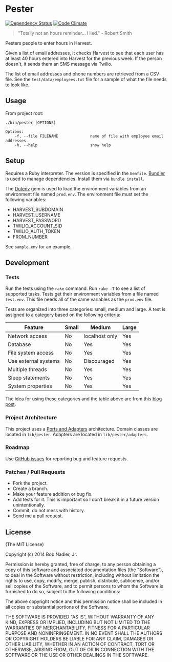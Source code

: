 # Pester
[![Dependency Status](https://gemnasium.com/bnadlerjr/pester.png)](https://gemnasium.com/bnadlerjr/pester)
[![Code Climate](https://codeclimate.com/github/bnadlerjr/pester.png)](https://codeclimate.com/github/bnadlerjr/pester)

> "Totally not an hours reminder... I lied." - Robert Smith

Pesters people to enter hours in Harvest.

Given a list of email addresses, it checks Harvest to see that each user has at least 40 hours entered into Harvest for the previous week. If the person doesn't, it sends them an SMS message via Twilio.

The list of email addresses and phone numbers are retrieved from a CSV file. See the `test/data/employees.txt` file for a sample of what the file needs to look like.

## Usage

From project root:

```
./bin/pester [OPTIONS]

Options:
    -f, --file FILENAME              name of file with employee email addresses
    -h, --help                       show help
```

## Setup
Requires a Ruby interpreter. The version is specified in the `Gemfile`. [Bundler](http://bundler.io/) is used to manage dependencies. Install them via `bundle install`.

The [Dotenv](https://github.com/bkeepers/dotenv) gem is used to load the environment variables from an environment file named `prod.env`. The environment file must set the following variables:
* HARVEST_SUBDOMAIN
* HARVEST_USERNAME
* HARVEST_PASSWORD
* TWILIO_ACCOUNT_SID
* TWILIO_AUTH_TOKEN
* FROM_NUMBER

See `sample.env` for an example.

## Development

### Tests
Run the tests using the `rake` command. Run `rake -T` to see a list of supported tasks. Tests get their environment variables from a file named `test.env`. This file needs all of the same variables as the `prod.env` file.

Tests are organized into three categories: small, medium and large. A test is assigned to a category based on the following criteria:

| Feature              | Small | Medium         | Large |
| -------------------- | ----- | -------------- | ----- |
| Network access       | No    | localhost only | Yes   |
| Database             | No    | Yes            | Yes   |
| File system access   | No    | Yes            | Yes   |
| Use external systems | No    | Discouraged    | Yes   |
| Multiple threads     | No    | Yes            | Yes   |
| Sleep statements     | No    | Yes            | Yes   |
| System properties    | No    | Yes            | Yes   |

The idea for using these categories and the table above are from this [blog post](http://googletesting.blogspot.com/2010/12/test-sizes.html).

### Project Architecture
This project uses a [Ports and Adapters](http://alistair.cockburn.us/Hexagonal+architecture) architecture. Domain classes are located in `lib/pester`. Adapters are located in `lib/pester/adapters`.

### Roadmap

Use [GitHub issues](http://github.com/bnadlerjr/pester/issues) for reporting bug and feature requests.

### Patches / Pull Requests
* Fork the project.
* Create a branch.
* Make your feature addition or bug fix.
* Add tests for it. This is important so I don’t break it in a future version unintentionally.
* Commit, do not mess with history.
* Send me a pull request.

## License
(The MIT License)

Copyright (c) 2014 Bob Nadler, Jr.

Permission is hereby granted, free of charge, to any person obtaining a copy of this software and associated documentation files (the "Software"), to deal in the Software without restriction, including without limitation the rights to use, copy, modify, merge, publish, distribute, sublicense, and/or sell copies of the Software, and to permit persons to whom the Software is furnished to do so, subject to the following conditions:

The above copyright notice and this permission notice shall be included in all copies or substantial portions of the Software.

THE SOFTWARE IS PROVIDED "AS IS", WITHOUT WARRANTY OF ANY KIND, EXPRESS OR IMPLIED, INCLUDING BUT NOT LIMITED TO THE WARRANTIES OF MERCHANTABILITY, FITNESS FOR A PARTICULAR PURPOSE AND NONINFRINGEMENT. IN NO EVENT SHALL THE AUTHORS OR COPYRIGHT HOLDERS BE LIABLE FOR ANY CLAIM, DAMAGES OR OTHER LIABILITY, WHETHER IN AN ACTION OF CONTRACT, TORT OR OTHERWISE, ARISING FROM, OUT OF OR IN CONNECTION WITH THE SOFTWARE OR THE USE OR OTHER DEALINGS IN THE SOFTWARE.
